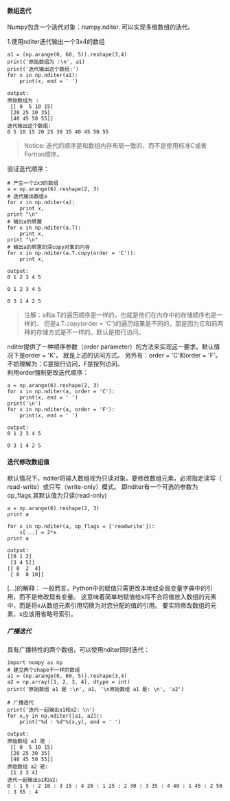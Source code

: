#### 数组迭代
Numpy包含一个迭代对象：numpy.nditer. 可以实现多维数组的迭代。

1.使用nditer迭代输出一个3x4的数组
```
a1 = (np.arange(0, 60, 5)).reshape(3,4)
print('原始数组为 :\n', a1)
print('迭代输出这个数组:')
for x in np.nditer(a1):
    print(x, end = ' ')

output:
原始数组为 :
 [[ 0  5 10 15]
 [20 25 30 35]
 [40 45 50 55]]
迭代输出这个数组:
0 5 10 15 20 25 30 35 40 45 50 55
```
> Notice: 迭代的顺序是和数组内存布局一致的，而不是使用标准C或者Fortran顺序。

验证迭代顺序：
```
# 产生一个2x3的数组
a = np.arange(6).reshape(2, 3)
# 迭代输出数组a
for x in np.nditer(a):
    print x,
print "\n"
# 输出a的转置
for x in np.nditer(a.T):
    print x,
print "\n"
# 输出a的转置的深copy对象的内容
for x in np.nditer(a.T.copy(order = 'C')):
    print x,

output:
0 1 2 3 4 5

0 1 2 3 4 5

0 3 1 4 2 5
```
> 注解：a和a.T的遍历顺序是一样的，也就是他们在内存中的存储顺序也是一样的，
但是a.T.copy(order = 'C')的遍历结果是不同的，那是因为它和前两种的存储方式是不一样的。默认是按行访问。

nditer提供了一种顺序参数（order parameter）的方法来实现这一要求。默认情况下是order = 'K'， 就是上述的访问方式。
另外有：order = 'C'和order = 'F'。不妨理解为：C是按行访问，F是按列访问。<br/>
利用order强制更改迭代顺序：
```
a = np.arange(6).reshape(2, 3)
for x in np.nditer(a, order = 'C'):
    print(x, end = ' ')
print('\n')
for x in np.nditer(a, order = 'F'):
    print(x, end = ' ')

output:
0 1 2 3 4 5

0 3 1 4 2 5
```

#### 迭代修改数组值
默认情况下，nditer将输入数组视为只读对象。要修改数组元素，必须指定读写（ read-write）或只写（write-only）模式。
即nditer有一个可选的参数为op_flags,其默认值为只读(read-only)
```
a = np.arange(6).reshape(2, 3)
print a

for x in np.nditer(a, op_flags = ['readwrite']):
    x[...] = 2*x
print a

output:
[[0 1 2]
 [3 4 5]]
[[ 0  2  4]
 [ 6  8 10]]
```
[...]的解释：
一般而言，Python中的赋值只需更改本地或全局变量字典中的引用，而不是修改现有变量。
这意味着简单地赋值给x将不会将值放入数组的元素中，而是将x从数组元素引用切换为对您分配的值的引用。
要实际修改数组的元素，x应该用省略号索引。

##### 广播迭代
具有广播特性的两个数组，可以使用nditer同时迭代：
```
import numpy as np
# 建立两个shape不一样的数组
a1 = (np.arange(0, 60, 5)).reshape(3,4)
a2 = np.array([1, 2, 3, 4], dtype = int)
print('原始数组 a1 是 :\n', a1, '\n原始数组 a1 是: \n', 'a2')

# 广播迭代
print('迭代一起输出a1和a2: \n')
for x,y in np.nditer([a1, a2]):
    print("%d : %d"%(x,y), end = ' ')

output:
原始数组 a1 是 :
 [[ 0  5 10 15]
 [20 25 30 35]
 [40 45 50 55]]
原始数组 a2 是:
 [1 2 3 4]
迭代一起输出a1和a2:
0 : 1 5 : 2 10 : 3 15 : 4 20 : 1 25 : 2 30 : 3 35 : 4 40 : 1 45 : 2 50 : 3 55 : 4
```